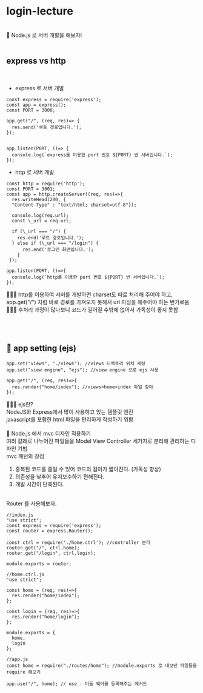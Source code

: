 # login-lecture


<br/>
🙌 Node.js 로 서버 개발을 해보자!
<br/>
<br/>
<h2>express vs http</h2>
<br/>

- express 로 서버 개발

```
const express = require('express');
const app = express();
const PORT = 3000;

app.get("/", (req, res)=> {
  res.send('루트 경로입니다.');
});


app.listen(PORT, ()=> {
  console.log(`express를 이용한 port 번호 ${PORT} 번 서버입니다.`);
});
```


- http 로 서버 개발

```
const http = require('http');
const PORT = 3001;
const app = http.createServer((req, res)=>{
  res.writeHead(200, {
  "Content-Type" : "text/html; charset=utf-8"});

  console.log(req.url);
  const \_url = req.url;

  if (\_url === "/") {
    res.end('루트 경로입니다.');
  } else if (\_url === "/login") {
      res.end('로그인 화면입니다.');
    }
 });

app.listen(PORT, ()=>{
  console.log(`http를 이용한 port 번호 ${PORT} 번 서버입니다.`);
});

```

💁🏻‍♀️ http를 이용하여 서버를 개발하면 charset도 따로 처리해 주어야 하고, app.get("/") 처럼 바로 경로를 가져오지 못해서 url 파싱을 해주어야 하는 번거로움<br/>
💁🏻‍♀️ 후처리 과정이 많다보니 코드가 길어질 수밖에 없어서 가독성이 좋지 못함<br/>
<br/><br/>
<br/>
<h2>🙌 app setting (ejs)</h2>

```
app.set("views", "./views"); //views 디렉토리 위치 세팅
app.set("view engine", "ejs"); //view engine 으로 ejs 사용

app.get("/", (req, res)=>{
  res.render("home/index"); //views>home>index 파일 찾아
});
```

💁🏻‍♀️ ejs란?<br/>
NodeJS와 Express에서 많이 사용하고 있는 템플릿 엔진<br/>
javascript를 포함한 html 파일을 편리하게 작성하기 위함<br/>
<br/>
🙌 Node.js 에서 mvc 디자인 적용하기<br/>
여러 갈래로 나누어진 파일들을 Model View Controller 세가지로 분리해 관리하는 디자인 기법<br/>
mvc 패턴의 장점<br/>
1. 중복된 코드를 줄일 수 있어 코드의 길이가 짧아진다. (가독성 향상)<br/>
2. 의존성을 낮추어 유지보수하기 편해진다.<br/>
3. 개발 시간이 단축된다.<br/>
<br/>
Router 를 사용해보자.<br/>

```
//index.js
"use strict";
const express = require('express');
const router = express.Router();

const ctrl = require('./home.ctrl'); //controller 분리
router.get("/", ctrl.home);
router.get("/login", ctrl.login);

module.exports = router;

//home.ctrl.js
"use strict";

const home = (req, res)=>{
  res.render("home/index");
};

const login = (req, res)=>{
  res.render("home/login");
};

module.exports = {
  home,
  login
};

//app.js
const home = require("./routes/home"); //module.exports 로 내보낸 파일들을 require 해오기

app.use("/", home); // use : 미들 웨어를 등록해주는 메서드
```
